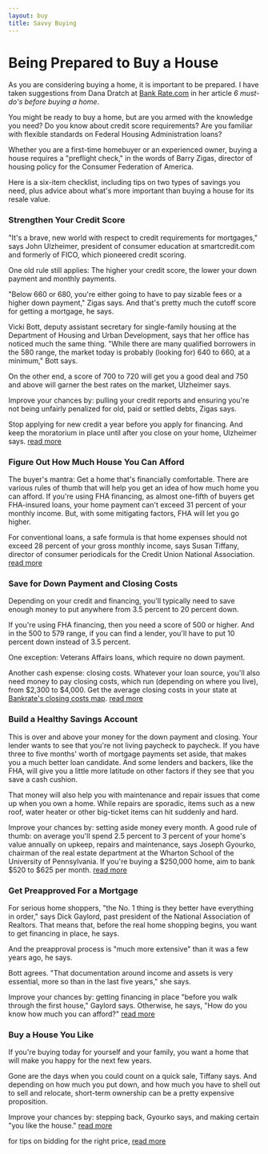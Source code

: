 ```yaml
---
layout: buy
title: Savvy Buying
---
```


# Being Prepared to Buy a House

As you are considering buying a home, it is important to be prepared. I have taken suggestions from Dana Dratch at [Bank Rate.com](http://bankrate.com) in her article *6 must-do's before buying a home*.

You might be ready to buy a home, but are you armed with the knowledge you need? Do you know about credit score requirements? Are you familiar with flexible standards on Federal Housing Administration loans?

Whether you are a first-time homebuyer or an experienced owner, buying a house requires a "preflight check," in the words of Barry Zigas, director of housing policy for the Consumer Federation of America. 

Here is a six-item checklist, including tips on two types of savings you need, plus advice about what's more important than buying a house for its resale value.

### Strengthen Your Credit Score

"It's a brave, new world with respect to credit requirements for mortgages," says John Ulzheimer, president of consumer education at smartcredit.com and formerly of FICO, which pioneered credit scoring.

One old rule still applies: The higher your credit score, the lower your down payment and monthly payments.

"Below 660 or 680, you're either going to have to pay sizable fees or a higher down payment," Zigas says. And that's pretty much the cutoff score for getting a mortgage,  he says.

Vicki Bott, deputy assistant secretary for single-family housing at the Department of Housing and Urban Development, says that her office has noticed much the same thing. "While there are many qualified borrowers in the 580 range, the market today is probably (looking for) 640 to 660, at a minimum," Bott says.

On the other end, a score of 700 to 720 will get you a good deal and 750 and above will garner the best rates on the market, Ulzheimer says.

Improve your chances by: pulling your credit reports  and ensuring you're not being unfairly penalized for old, paid or settled debts, Zigas says.

Stop applying for new credit a year before you apply for financing. And keep the moratorium in place until after you close on your home, Ulzheimer says. [read more](http://www.bankrate.com/finance/mortgages/6-must-dos-before-buying-a-home-1.aspx#ixzz2LTGC7PKv)

### Figure Out How Much House You Can Afford

The buyer's mantra: Get a home that's financially comfortable.
There are various rules of thumb that will help you get an idea of how much home you can afford. If you're using FHA financing, as almost one-fifth of buyers get FHA-insured loans, your home payment can't exceed 31 percent of your monthly income. But, with some mitigating factors, FHA will let you go higher.

For conventional loans, a safe formula is that home expenses should not exceed 28 percent of your gross monthly income, says Susan Tiffany, director of consumer periodicals for the Credit Union National Association. [read more](http://www.bankrate.com/finance/mortgages/6-must-dos-before-buying-a-home-1.aspx#ixzz2LTGXa71g )

### Save for Down Payment and Closing Costs

Depending on your credit and financing, you'll typically need to save enough money to put anywhere from 3.5 percent to 20 percent down.

If you're using FHA financing, then you need a score of 500 or higher. And in the 500 to 579 range, if you can find a lender, you'll have to put 10 percent down instead of 3.5 percent.

One exception: Veterans Affairs loans, which require no down payment.

Another cash expense: closing costs. Whatever your loan source, you'll also need money to pay closing costs, which run (depending on where you live), from $2,300 to $4,000. Get the average closing costs in your state at [Bankrate's closing costs map](http://www.bankrate.com/finance/mortgages/2011-closing-costs/united-states.aspx). [read more](http://www.bankrate.com/finance/mortgages/6-must-dos-before-buying-a-home-1.aspx#ixzz)

### Build a Healthy Savings Account

This is over and above your money for the down payment and closing. Your lender wants to see that you're not living paycheck to paycheck. If you have three to five months' worth of mortgage payments set aside, that makes you a much better loan candidate. And some lenders and backers, like the FHA, will give you a little more latitude on other factors if they see that you save a cash cushion.

That money will also help you with maintenance and repair issues that come up when you own a home. While repairs are sporadic, items such as a new roof, water heater or other big-ticket items can hit suddenly and hard.

Improve your chances by: setting aside money every month. A good rule of thumb: on average you'll spend 2.5 percent to 3 percent of your home's value annually on upkeep, repairs and maintenance, says Joseph Gyourko, chairman of the real estate department at the Wharton School of the University of Pennsylvania. If you're buying a $250,000 home, aim to bank $520 to $625 per month. [read more](http://www.bankrate.com/finance/mortgages/6-must-dos-before-buying-a-home-1.aspx#ixzz2LTHPU56k )

### Get Preapproved For a Mortgage

For serious home shoppers, "the No. 1 thing is they better have everything in order," says Dick Gaylord, past president of the National Association of Realtors. That means that, before the real home shopping begins, you want to get financing in place, he says.

And the preapproval  process is "much more extensive" than it was a few years ago, he says.

Bott agrees. "That documentation around income and assets is very essential, more so than in the last five years," she says.

Improve your chances by: getting financing in place "before you walk through the first house," Gaylord says. Otherwise, he says, "How do you know how much you can afford?" [read more](http://www.bankrate.com/finance/mortgages/6-must-dos-before-buying-a-home-1.aspx#ixzz2LTHxeei4)

### Buy a House You Like

If you're buying today for yourself and your family, you want a home that will make you happy for the next few years.

Gone are the days when you could count on a quick sale, Tiffany says. And depending on how much you put down, and how much you have to shell out to sell and relocate, short-term ownership can be a pretty expensive proposition.

Improve your chances by: stepping back, Gyourko says, and making certain "you like the house." [read more](http://www.bankrate.com/finance/mortgages/6-must-dos-before-buying-a-home-1.aspx#ixzz2LTJNFCIF)

for tips on bidding for the right price, [read more](/buy/bidding.html)
